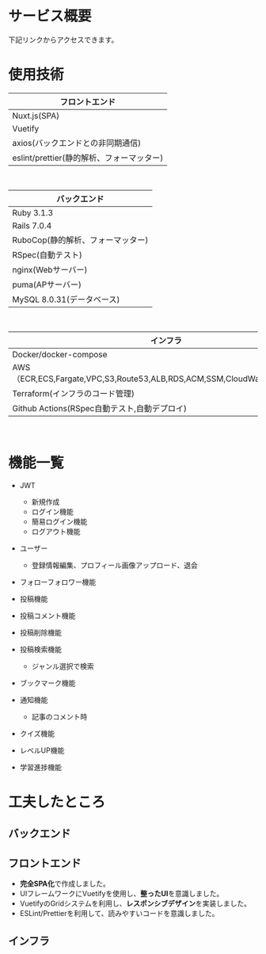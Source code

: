 # サービス概要

下記リンクからアクセスできます。

# 使用技術

| フロントエンド
----|
| Nuxt.js(SPA)  |
| Vuetify |
| axios(バックエンドとの非同期通信) |
| eslint/prettier(静的解析、フォーマッター) |

<br />

| バックエンド |
----|
| Ruby 3.1.3 |
| Rails 7.0.4 |
| RuboCop(静的解析、フォーマッター) |
| RSpec(自動テスト) |
| nginx(Webサーバー) |
| puma(APサーバー) |
| MySQL 8.0.31(データベース) |

<br />

| インフラ |
----|
| Docker/docker-compose |
| AWS（ECR,ECS,Fargate,VPC,S3,Route53,ALB,RDS,ACM,SSM,CloudWatch,CodeBuild） |
| Terraform(インフラのコード管理) |
| Github Actions(RSpec自動テスト,自動デプロイ) |

<br />

# 機能一覧
- JWT
  - 新規作成
  - ログイン機能
  - 簡易ログイン機能
  - ログアウト機能
- ユーザー
  - 登録情報編集、プロフィール画像アップロード、退会
- フォローフォロワー機能

- 投稿機能

- 投稿コメント機能

- 投稿削除機能

- 投稿検索機能
  - ジャンル選択で検索

- ブックマーク機能

- 通知機能
  - 記事のコメント時

- クイズ機能

- レベルUP機能

- 学習進捗機能

# 工夫したところ

## バックエンド

## フロントエンド
 - **完全SPA化**で作成しました。
 - UIフレームワークにVuetifyを使用し、**整ったUI**を意識しました。
 - VuetifyのGridシステムを利用し、**レスポンシブデザイン**を実装しました。
 - ESLint/Prettierを利用して、読みやすいコードを意識しました。
## インフラ